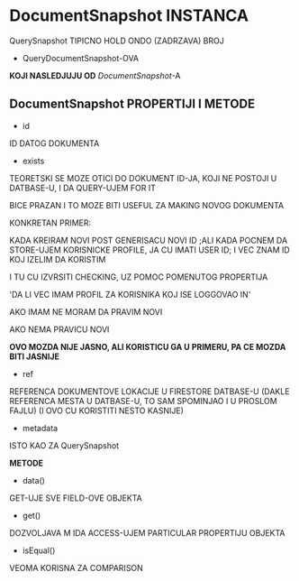 # DocumentSnapshot INSTANCA

QuerySnapshot TIPICNO HOLD ONDO (ZADRZAVA) BROJ 

- QueryDocumentSnapshot-OVA

**KOJI NASLEDJUJU OD** *DocumentSnapshot*-A

## DocumentSnapshot PROPERTIJI I METODE

- id

ID DATOG DOKUMENTA

- exists

TEORETSKI SE MOZE OTICI DO DOKUMENT ID-JA, KOJI NE POSTOJI U DATBASE-U, I DA QUERY-UJEM FOR IT

BICE PRAZAN I TO MOZE BITI USEFUL ZA MAKING NOVOG DOKUMENTA

KONKRETAN PRIMER:

KADA KREIRAM NOVI POST GENERISACU NOVI ID ;ALI KADA POCNEM DA STORE-UJEM KORISNICKE PROFILE, JA CU IMATI USER ID; I VEC ZNAM ID KOJ IZELIM DA KORISTIM

I TU CU IZVRSITI CHECKING, UZ POMOC POMENUTOG PROPERTIJA

'DA LI VEC IMAM PROFIL ZA KORISNIKA KOJ ISE LOGGOVAO IN'

AKO IMAM NE MORAM DA PRAVIM NOVI

AKO NEMA PRAVICU NOVI

**OVO MOZDA NIJE JASNO, ALI KORISTICU GA U PRIMERU, PA CE MOZDA BITI JASNIJE**

- ref

REFERENCA DOKUMENTOVE LOKACIJE U FIRESTORE DATBASE-U (DAKLE REFERENCA MESTA U DATBASE-U, TO SAM SPOMINJAO I U PROSLOM FAJLU) (I OVO CU KORISTITI NESTO KASNIJE)

- metadata

ISTO KAO ZA QuerySnapshot

**METODE**

- data()

GET-UJE SVE FIELD-OVE OBJEKTA

- get()

DOZVOLJAVA M IDA ACCESS-UJEM PARTICULAR PROPERTIJU OBJEKTA

- isEqual()

VEOMA KORISNA ZA COMPARISON
